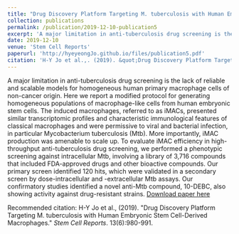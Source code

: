 ```yaml
---
title: "Drug Discovery Platform Targeting M. tuberculosis with Human Embryonic Stem Cell-Derived Macrophages"
collection: publications
permalink: /publication/2019-12-10-publication5
excerpt: 'A major limitation in anti-tuberculosis drug screening is the lack of reliable and scalable models for homogeneous human primary macrophage cells of non-cancer origin. Here we report a modified protocol for generating homogeneous populations of macrophage-like cells from human embryonic stem cells. The induced macrophages, referred to as iMACs, presented similar transcriptomic profiles and characteristic immunological features of classical macrophages and were permissive to viral and bacterial infection, in particular Mycobacterium tuberculosis (Mtb). More importantly, iMAC production was amenable to scale up. To evaluate iMAC efficiency in high-throughput anti-tuberculosis drug screening, we performed a phenotypic screening against intracellular Mtb, involving a library of 3,716 compounds that included FDA-approved drugs and other bioactive compounds. Our primary screen identified 120 hits, which were validated in a secondary screen by dose-intracellular and -extracellular Mtb assays. Our confirmatory studies identified a novel anti-Mtb compound, 10-DEBC, also showing activity against drug-resistant strains.'
date: 2019-12-10
venue: 'Stem Cell Reports'
paperurl: 'http://hyeyeongJo.github.io/files/publication5.pdf'
citation: 'H-Y Jo et al.,. (2019). &quot;Drug Discovery Platform Targeting M. tuberculosis with Human Embryonic Stem Cell-Derived Macrophages.&quot; <i>Stem Cell Reports</i>. 13(6):980-991.'
---
```

A major limitation in anti-tuberculosis drug screening is the lack of reliable and scalable models for homogeneous human primary macrophage cells of non-cancer origin. Here we report a modified protocol for generating homogeneous populations of macrophage-like cells from human embryonic stem cells. The induced macrophages, referred to as iMACs, presented similar transcriptomic profiles and characteristic immunological features of classical macrophages and were permissive to viral and bacterial infection, in particular Mycobacterium tuberculosis (Mtb). More importantly, iMAC production was amenable to scale up. To evaluate iMAC efficiency in high-throughput anti-tuberculosis drug screening, we performed a phenotypic screening against intracellular Mtb, involving a library of 3,716 compounds that included FDA-approved drugs and other bioactive compounds. Our primary screen identified 120 hits, which were validated in a secondary screen by dose-intracellular and -extracellular Mtb assays. Our confirmatory studies identified a novel anti-Mtb compound, 10-DEBC, also showing activity against drug-resistant strains.
[Download paper here](http://hyeyeongJo.github.io/files/publication5.pdf)

Recommended citation: H-Y Jo et al., (2019). "Drug Discovery Platform Targeting M. tuberculosis with Human Embryonic Stem Cell-Derived Macrophages." <i>Stem Cell Reports</i>. 13(6):980-991.
